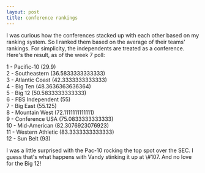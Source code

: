 ```yaml
---
layout: post
title: conference rankings
---
```


I was curious how the conferences stacked up with each other based on my ranking system. So I ranked them based on the average of their teams' rankings. For simplicity, the independents are treated as a conference. Here's the result, as of the week 7 poll:

<p/>
1 - Pacific-10 (29.9)<br/>
2 - Southeastern (36.5833333333333)<br/>
3 - Atlantic Coast (42.3333333333333)<br/>
4 - Big Ten (48.3636363636364)<br/>
5 - Big 12 (50.5833333333333)<br/>
6 - FBS Independent (55)<br/>
7 - Big East (55.125)<br/>
8 - Mountain West (72.1111111111111)<br/>
9 - Conference USA (75.0833333333333)<br/>
10 - Mid-American (82.3076923076923)<br/>
11 - Western Athletic (83.3333333333333)<br/>
12 - Sun Belt (93)

<p/>
I was a little surprised with the Pac-10 rocking the top spot over the SEC. I guess that's what happens with Vandy stinking it up at \#107. And no love for the Big 12!
